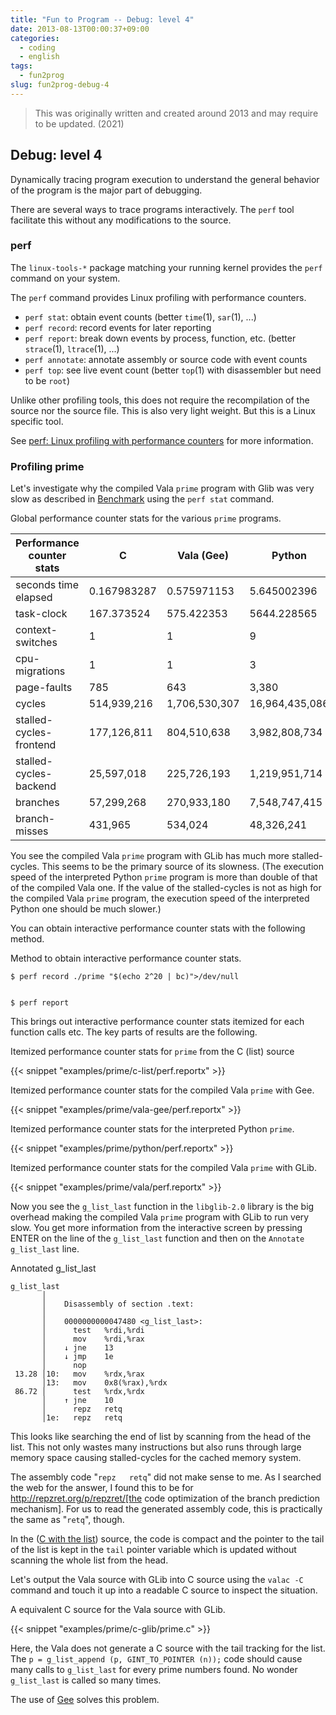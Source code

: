 ```yaml
---
title: "Fun to Program -- Debug: level 4"
date: 2013-08-13T00:00:37+09:00
categories:
  - coding
  - english
tags:
  - fun2prog
slug: fun2prog-debug-4
---
```


> This was originally written and created around 2013 and may require to be
> updated. (2021)

## Debug: level 4

Dynamically tracing program execution to understand the general behavior of the program is
the major part of debugging.

There are several ways to trace programs interactively.  The `perf` tool
facilitate this without any modifications to the source.

### perf

The `linux-tools-*` package matching your running kernel provides the `perf`
command on your system.

The `perf` command provides Linux profiling with performance counters.

* `perf stat`: obtain event counts (better `time`(1), `sar`(1), ...)
* `perf record`: record events for later reporting
* `perf report`: break down events by process, function, etc. (better `strace`(1), `ltrace`(1), ...)
* `perf annotate`: annotate assembly or source code with event counts
* `perf top`: see live event count (better `top`(1) with disassembler but need to be `root`)

Unlike other profiling tools, this does not require the recompilation of the
source nor the source file.  This is also very light weight.  But this is a
Linux specific tool.

See [perf: Linux profiling with performance counters](https://perf.wiki.kernel.org/) for more information.

### Profiling prime

Let's investigate why the compiled Vala `prime` program with Glib was
very slow as described in [Benchmark](/en/2013/08/05/fun2prog-prime/#benchmark) using the `perf stat`
command.

Global performance counter stats for the various `prime` programs.

<!-- "examples/prime/bench/perf.txt" -->

|Performance counter stats|C|Vala (Gee)|Python|Vala (GLib) |
| --- | --- | --- | --- | --- |
|seconds time elapsed|0.167983287|0.575971153|5.645002396|9.481985276 |
|task-clock|167.373524|575.422353|5644.228565|9480.929621 |
|context-switches|1|1|9|19 |
|cpu-migrations|1|1|3|1 |
|page-faults|785|643|3,380|1,042 |
|cycles|514,939,216|1,706,530,307|16,964,435,086|27,931,279,895 |
|stalled-cycles-frontend|177,126,811|804,510,638|3,982,808,734|23,873,332,537 |
|stalled-cycles-backend|25,597,018|225,726,193|1,219,951,714|18,391,463,018 |
|branches|57,299,268|270,933,180|7,548,747,415|3,431,684,225 |
|branch-misses|431,965|534,024|48,326,241|616,496 |

You see the compiled Vala `prime` program with GLib has much more
stalled-cycles.  This seems to be the primary source of its slowness. (The
execution speed of the interpreted Python `prime` program is more than double
of that of the compiled Vala one.  If the value of the stalled-cycles is not as
high for the compiled Vala `prime` program, the execution speed of the
interpreted Python one should be much slower.)

You can obtain interactive performance counter stats with the following method.
 
Method to obtain interactive performance counter stats.
```
$ perf record ./prime "$(echo 2^20 | bc)">/dev/null


$ perf report
```

This brings out interactive performance counter stats itemized for each
function calls etc.  The key parts of results are the following.

Itemized performance counter stats for `prime` from the C (list) source

{{< snippet "examples/prime/c-list/perf.reportx" >}}


Itemized performance counter stats for the compiled Vala `prime` with Gee.

{{< snippet "examples/prime/vala-gee/perf.reportx" >}}


Itemized performance counter stats for the interpreted Python `prime`.

{{< snippet "examples/prime/python/perf.reportx" >}}


Itemized performance counter stats for the compiled Vala `prime` with GLib.

{{< snippet "examples/prime/vala/perf.reportx" >}}


Now you see the `g_list_last` function in the `libglib-2.0` library is the big
overhead making the compiled Vala `prime` program with GLib to run very
slow.  You get more information from the interactive screen by pressing ENTER
on the line of the `g_list_last` function and then on the `Annotate
g_list_last` line.

Annotated g_list_last
```
g_list_last                                                                     
       │
       │    Disassembly of section .text:
       │
       │    0000000000047480 <g_list_last>:
       │      test   %rdi,%rdi
       │      mov    %rdi,%rax
       │    ↓ jne    13
       │    ↓ jmp    1e
       │      nop
 13.28 │10:   mov    %rdx,%rax
       │13:   mov    0x8(%rax),%rdx
 86.72 │      test   %rdx,%rdx
       │    ↑ jne    10
       │      repz   retq
       │1e:   repz   retq
```

This looks like searching the end of list by scanning from the head of the
list.  This not only wastes many instructions but also runs through
large memory space causing stalled-cycles for the cached memory system.

The assembly code "`repz   retq`" did not make sense to me.  As I searched the
web for the answer, I found this to be for http://repzret.org/p/repzret/[the code
optimization of the branch prediction mechanism].  For us to read the generated
assembly code, this is practically the same as "`retq`", though.

In the ([C with the list](/en/2013/08/05/fun2prog-prime/#c-with-the-list)) source, the code is compact and
the pointer to the tail of the list is kept in the `tail` pointer variable
which is updated without scanning the whole list from the head.

Let's output the Vala source with GLib into C source using the `valac -C`
command and touch it up into a readable C source to inspect the situation.

A equivalent C source for the Vala source with GLib.

{{< snippet "examples/prime/c-glib/prime.c" >}}


Here, the Vala does not generate a C source with the tail tracking for the
list.  The `p = g_list_append (p, GINT_TO_POINTER (n));` code should cause many
calls to `g_list_last` for every prime numbers found. No wonder `g_list_last`
is called so many times.

The use of [Gee](https://live.gnome.org/Libgee) solves this problem.


<!-- vim: set sw=2 sts=2 ai si et tw=79 ft=markdown: -->
